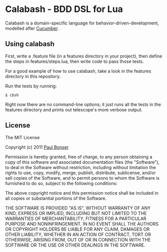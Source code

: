 Calabash - BDD DSL for Lua
==========================

Calabash is a domain-specific language for behavior-driven-development,
modelled after [Cucumber](http://cukes.info/).
 
Using calabash
--------------

First, write a .feature file (in a features directory in your
project), then define the steps in features/steps.lua, then write code
to pass those tests.

For a good example of how to use calabash, take a look in the features
directory in this repository.

Run the tests by running:

    $ cbsh

Right now there are no command-line options; it just runs all the
tests in the features directory and prints out telescope's more
verbose output.

## License ##

The MIT License

Copyright (c) 2011 [Paul Bonser](mailto:misterpib@gmail.com)

Permission is hereby granted, free of charge, to any person obtaining a copy of
this software and associated documentation files (the "Software"), to deal in
the Software without restriction, including without limitation the rights to
use, copy, modify, merge, publish, distribute, sublicense, and/or sell copies
of the Software, and to permit persons to whom the Software is furnished to do
so, subject to the following conditions:

The above copyright notice and this permission notice shall be included in all
copies or substantial portions of the Software.

THE SOFTWARE IS PROVIDED "AS IS", WITHOUT WARRANTY OF ANY KIND, EXPRESS OR
IMPLIED, INCLUDING BUT NOT LIMITED TO THE WARRANTIES OF MERCHANTABILITY,
FITNESS FOR A PARTICULAR PURPOSE AND NONINFRINGEMENT. IN NO EVENT SHALL THE
AUTHORS OR COPYRIGHT HOLDERS BE LIABLE FOR ANY CLAIM, DAMAGES OR OTHER
LIABILITY, WHETHER IN AN ACTION OF CONTRACT, TORT OR OTHERWISE, ARISING FROM,
OUT OF OR IN CONNECTION WITH THE SOFTWARE OR THE USE OR OTHER DEALINGS IN THE
SOFTWARE.
